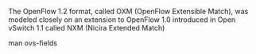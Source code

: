 The OpenFlow 1.2 format, called OXM (OpenFlow  Extensible  Match),  was modeled  closely  on  an  extension  to OpenFlow 1.0 introduced in Open vSwitch 1.1 called NXM (Nicira Extended Match)

man ovs-fields
